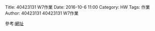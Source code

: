 Title: 40423131 W7作業
Date: 2016-10-6 11:00
Category: HW
Tags: 作業
Author: 40423131
40423131 W7作業


參考:<a href="https://mdecourse.github.io/2016fallcadpa/blog/2016fall-w7-si-lian-gan-ji-gou-mo-ni.html">網址</a>
